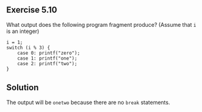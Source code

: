 ## Exercise 5.10

What output does the following program fragment produce? (Assume that `i` is an integer)

```
i = 1;
switch (i % 3) {
    case 0: printf("zero");
    case 1: printf("one");
    case 2: printf("two");
}
```

## Solution

The output will be `onetwo` because there are no `break` statements.
